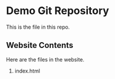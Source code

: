 # Demo Git Repository

This is the file in this repo.

## Website Contents

Here are the files in the website.

1. index.html
